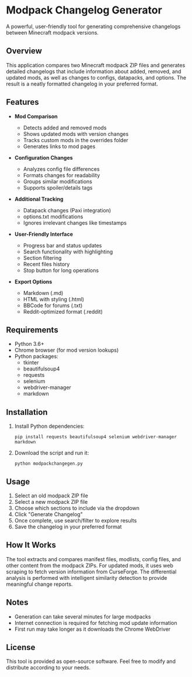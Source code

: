# Modpack Changelog Generator

A powerful, user-friendly tool for generating comprehensive changelogs between Minecraft modpack versions.

## Overview

This application compares two Minecraft modpack ZIP files and generates detailed changelogs that include information about added, removed, and updated mods, as well as changes to configs, datapacks, and options. The result is a neatly formatted changelog in your preferred format.

## Features

- **Mod Comparison**
  - Detects added and removed mods
  - Shows updated mods with version changes
  - Tracks custom mods in the overrides folder
  - Generates links to mod pages

- **Configuration Changes**
  - Analyzes config file differences
  - Formats changes for readability
  - Groups similar modifications
  - Supports spoiler/details tags

- **Additional Tracking**
  - Datapack changes (Paxi integration)
  - options.txt modifications
  - Ignores irrelevant changes like timestamps

- **User-Friendly Interface**
  - Progress bar and status updates
  - Search functionality with highlighting
  - Section filtering
  - Recent files history
  - Stop button for long operations

- **Export Options**
  - Markdown (.md)
  - HTML with styling (.html)
  - BBCode for forums (.txt)
  - Reddit-optimized format (.reddit)

## Requirements

- Python 3.6+
- Chrome browser (for mod version lookups)
- Python packages:
  - tkinter
  - beautifulsoup4
  - requests
  - selenium
  - webdriver-manager
  - markdown

## Installation

1. Install Python dependencies:
   ```
   pip install requests beautifulsoup4 selenium webdriver-manager markdown
   ```

2. Download the script and run it:
   ```
   python modpackchangegen.py
   ```

## Usage

1. Select an old modpack ZIP file
2. Select a new modpack ZIP file
3. Choose which sections to include via the dropdown
4. Click "Generate Changelog"
5. Once complete, use search/filter to explore results
6. Save the changelog in your preferred format

## How It Works

The tool extracts and compares manifest files, modlists, config files, and other content from the modpack ZIPs. For updated mods, it uses web scraping to fetch version information from CurseForge. The differential analysis is performed with intelligent similarity detection to provide meaningful change reports.

## Notes

- Generation can take several minutes for large modpacks
- Internet connection is required for fetching mod update information
- First run may take longer as it downloads the Chrome WebDriver

## License

This tool is provided as open-source software. Feel free to modify and distribute according to your needs.
